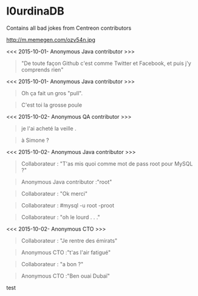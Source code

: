 # l0urdinaDB
Contains all bad jokes from Centreon contributors

http://m.memegen.com/ozv54n.jpg

<<< 2015-10-01- Anonymous Java contributor >>>
> "De toute façon Github c'est comme Twitter et Facebook, et puis j'y comprends rien"

<<< 2015-10-01- Anonymous Java contributor >>>
> Oh ça fait un gros "pull".

> C'est toi la grosse poule


<<< 2015-10-02- Anonymous QA contributor >>>
> je l'ai acheté la veille .

> à Simone ? 

<<< 2015-10-02- Anonymous Java contributor >>>
> Collaborateur : "T'as mis quoi comme mot de pass root pour MySQL ?"

> Anonymous Java contributor :"root"

> Collaborateur : "Ok merci"

> Collaborateur : #mysql -u root -proot

> Collaborateur : "oh le lourd . . ."

<<< 2015-10-02- Anonymous CTO >>>
> Collaborateur : "Je rentre des émirats"

> Anonymous CTO :"t'as l'air fatigué"

> Collaborateur : "a bon ?"

> Anonymous CTO :"Ben ouai Dubaï"

test
